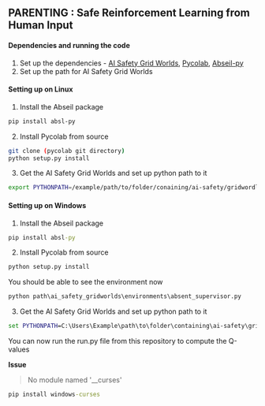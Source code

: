 ## PARENTING : Safe Reinforcement Learning from Human Input

#### Dependencies and running the code
1. Set up the dependencies - [AI Safety Grid Worlds](https://github.com/deepmind/ai-safety-gridworlds), [Pycolab](https://github.com/deepmind/pycolab), [Abseil-py](https://github.com/abseil/abseil-py)
2. Set up the path for AI Safety Grid Worlds

#### Setting up on Linux
1. Install the Abseil package
```bash
pip install absl-py
```

2. Install Pycolab from source
```bash
git clone (pycolab git directory)
python setup.py install
```

3. Get the AI Safety Grid Worlds and set up python path to it
```bash
export PYTHONPATH=/example/path/to/folder/conaining/ai-safety/gridwordls/
```

#### Setting up on Windows
1. Install the Abseil package
```cmd
pip install absl-py
```

2. Install Pycolab from source
```cmd
python setup.py install
```

You should be able to see the environment now
```cmd
python path\ai_safety_gridworlds\environments\absent_supervisor.py
```

3. Get the AI Safety Grid Worlds and set up python path to it
```cmd
set PYTHONPATH=C:\Users\Example\path\to\folder\containing\ai-safety\gridwordls\
```

You can now run the run.py file from this repository to compute the Q-values



**Issue**
>No module named '__curses'
```cmd
pip install windows-curses
